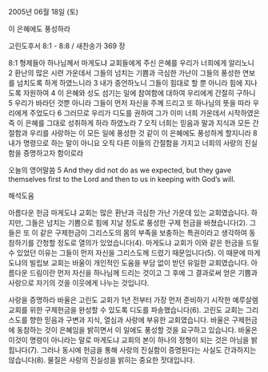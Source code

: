 2005년 06월 18일 (토)

이 은혜에도 풍성하라



고린도후서 8:1 - 8:8 / 새찬송가 369 장


8:1 형제들아 하나님께서 마게도냐 교회들에게 주신 은혜를 우리가 너희에게 알리노니 2 환난의 많은 시련 가운데서 그들의 넘치는 기쁨과 극심한 가난이 그들의 풍성한 연보를 넘치도록 하게 하였느니라 3 내가 증언하노니 그들이 힘대로 할 뿐 아니라 힘에 지나도록 자원하여 4 이 은혜와 성도 섬기는 일에 참여함에 대하여 우리에게 간절히 구하니 5 우리가 바라던 것뿐 아니라 그들이 먼저 자신을 주께 드리고 또 하나님의 뜻을 따라 우리에게 주었도다 6 그러므로 우리가 디도를 권하여 그가 이미 너희 가운데서 시작하였은즉 이 은혜를 그대로 성취하게 하라 하였노라 7 오직 너희는 믿음과 말과 지식과 모든 간절함과 우리를 사랑하는 이 모든 일에 풍성한 것 같이 이 은혜에도 풍성하게 할지니라 8 내가 명령으로 하는 말이 아니요 오직 다른 이들의 간절함을 가지고 너희의 사랑의 진실함을 증명하고자 함이로라 

오늘의 영어말씀 
5 And they did not do as we expected, but they gave themselves first to the Lord and then to us in keeping with God’s will.

해석도움





아름다운 헌금 
마게도냐 교회는 많은 환난과 극심한 가난 가운데 있는 교회였습니다. 하지만, 그들은 넘치는 기쁨으로 힘에 지날 정도로 풍성한 구제 헌금을 바쳤습니다(2). 그들은 또 이 같은 구제헌금이 그리스도의 몸의 부족을 보충하는 특권이라고 생각하여 동참하기를 간청할 정도로 열의가 있었습니다(4). 마게도냐 교회가 이와 같은 헌금을 드릴 수 있었던 이유는 그들이 먼저 자신을 그리스도께 드렸기 때문입니다(5). 이 때문에 마게도냐의 빌립보 교회는 바울이 개인적인 도움을 부담 없이 받던 유일한 교회였습니다. 아름다운 드림이란 먼저 자신을 하나님께 드리는 것이고 그 후에 그 결과로써 얻은 기쁨과 사랑으로 자기의 것을 이웃에게 나누는 것입니다. 

사랑을 증명하라 
바울은 고린도 교회가 1년 전부터 가장 먼저 준비하기 시작한 예루살렘 교회를 위한 구제헌금을 완성할 수 있도록 디도를 파송했습니다(6). 고린도 교회는 그리스도를 향한 믿음과 구변과 지식, 열심과 사랑에 부유한 교회였습니다. 바울은 구제헌금에 동참하는 것이 은혜임을 밝히면서 이 일에도 풍성할 것을 요구하고 있습니다. 바울은 이것이 명령이 아니라는 말로 마게도냐 교회의 본이 하나의 정형이 되는 것은 아님을 밝힙니다(7). 그러나 동시에 헌금을 통해 사랑의 진실함이 증명된다는 사실도 간과하지는 않습니다(8). 물질은 사랑의 진실성을 밝히는 중요한 잣대입니다.